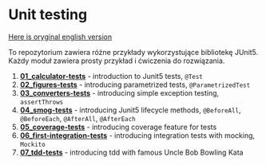 # Unit testing

[Here is oryginal english version](README.md)

To repozytorium zawiera różne przykłady wykorzystujące bibliotekę JUnit5.
Każdy moduł zawiera prosty przykład i ćwiczenia do rozwiązania.

1. **[01_calculator-tests](01_calculator-tests/README.pl.md)** - introduction to Junit5 tests, `@Test`
2. **[02_figures-tests](02_figures-tests/README.pl.md)** - introducing parametrized tests, `@ParametrizedTest`
3. **[03_converters-tests](03_converters-tests/README.pl.md)** - introducing simple exception testing, `assertThrows`
4. **[04_smog-tests](04_smog-tests/README.pl.md)** - introducing Junit5 lifecycle methods, `@BeforeAll`, `@BeforeEach`, `@AfterAll`, `@AfterEach`
5. **[05_coverage-tests](05_coverage-tests/README.pl.md)** - introducing coverage feature for tests
6. **[06_first-integration-tests](06_first-integration-tests/README.pl.md)** - introducing integration tests with mocking, `Mockito`
7. **[07_tdd-tests](07_tdd-tests/README.pl.md)** - introducing tdd with famous Uncle Bob Bowling Kata
